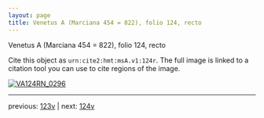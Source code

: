 ```yaml
---
layout: page
title: Venetus A (Marciana 454 = 822), folio 124, recto
---
```


Venetus A (Marciana 454 = 822), folio 124, recto

Cite this object as `urn:cite2:hmt:msA.v1:124r`.  The full image is linked to a citation tool you can use to cite regions of the image.

[![VA124RN_0296](http://www.homermultitext.org/iipsrv?IIIF=/project/homer/pyramidal/deepzoom/hmt/vaimg/2017a/VA124RN_0296.tif/full/800,/0/default.jpg)](http://www.homermultitext.org/ict2/?urn=urn:cite2:hmt:vaimg.2017a:VA124RN_0296) 

---

previous:  [123v](../123v/) | next: [124v](../124v/)